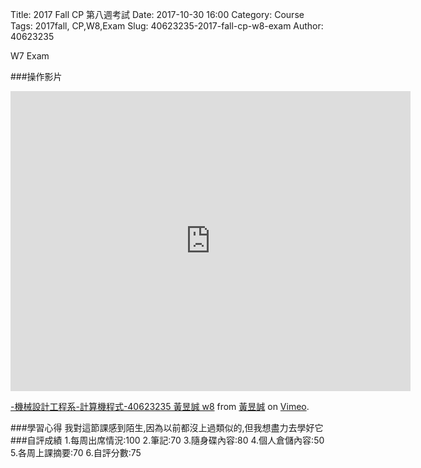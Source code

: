 Title: 2017 Fall CP 第八週考試
Date: 2017-10-30 16:00
Category: Course
Tags: 2017fall, CP,W8,Exam
Slug: 40623235-2017-fall-cp-w8-exam
Author: 40623235

W7 Exam

<!-- PELICAN_END_SUMMARY -->

###操作影片
<iframe src="https://player.vimeo.com/video/240471743" width="640" height="480" frameborder="0" webkitallowfullscreen mozallowfullscreen allowfullscreen></iframe>
<p><a href="https://vimeo.com/240471743">-機械設計工程系-計算機程式-40623235 黃昱誠 w8</a> from <a href="https://vimeo.com/user73461653">黃昱誠</a> on <a href="https://vimeo.com">Vimeo</a>.</p>
###學習心得
我對這節課感到陌生,因為以前都沒上過類似的,但我想盡力去學好它
###自評成績
1.每周出席情況:100
2.筆記:70
3.隨身碟內容:80
4.個人倉儲內容:50
5.各周上課摘要:70
6.自評分數:75